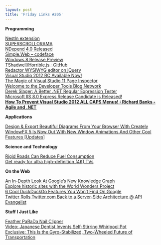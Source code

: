 ```yaml
---
layout: post
title: 'Friday Links #205'
---
```

**Programming**

[NestIn extension](http://visualstudiogallery.msdn.microsoft.com/9d6ef0ce-2bef-4a82-9a84-7718caa5bb45)   
[SUPERSCROLLORAMA](http://johnpolacek.github.com/superscrollorama/)   
[NDepend 4.0 Released](http://geekswithblogs.net/tonyt/archive/2012/05/27/149749.aspx)   
[Simple.Web – codeface](http://blog.markrendle.net/2012/06/01/simple-web/)   
[Windows 8 Release Preview](http://windows.microsoft.com/en-US/windows-8/release-preview?SignedIn=1)   
[TShadwell/Horrible.js · GitHub](https://github.com/TShadwell/Horrible.js)   
[Redactor WYSIWYG editor on jQuery](http://redactorjs.com/)   
[Visual Studio 2012 RC Available Now!](http://blogs.msdn.com/b/visualstudio/archive/2012/05/31/visual-studio-2012-rc-available-now.aspx)   
[The Magic of Visual Studio 11 Page Inspector](http://www.dotnetcurry.com/ShowArticle.aspx?ID=812)   
[Welcome to the Developer Tools Blog Network](http://blogs.msdn.com/b/visualstudio/archive/2012/05/30/welcome-to-the-developer-tools-blog-network.aspx)   
[Derek Slager: A Better .NET Regular Expression Tester](http://derekslager.com/blog/posts/2007/09/a-better-dotnet-regular-expression-tester.ashx)   
[Microsoft IIS 8.0 Express Release Candidate is Released!](http://blogs.msdn.com/b/robert_mcmurray/archive/2012/05/31/microsoft-iis-8-0-express-release-candidate-is-released.aspx)   
[**How To Prevent Visual Studio 2012 ALL CAPS Menus! : Richard Banks - Agile and .NET**](http://www.richard-banks.org/2012/06/how-to-prevent-visual-studio-2012-all.html)

**Applications**

[Design & Export Beautiful Diagrams From Your Browser With Creately](http://www.makeuseof.com/tag/design-export-beautiful-diagrams-from-your-browser-with-creately/)   
[WindowFX 5 Is Now Out With New Window Animations And Other Cool Features [Updates]](http://www.makeuseof.com/tag/windowfx-5-is-now-out-with-new-window-animations-and-other-cool-features-updates/)

**Science and Technology**

[Rigid Roads Can Reduce Fuel Consumption](http://www.wired.com/autopia/2012/05/rigid-roads-can-reduce-fuel-consumption/)   
[Get ready for ultra high-definition (4K) TVs](http://news.consumerreports.org/electronics/2012/05/get-ready-for-ultra-high-definition-4k-tvs.html?EXTKEY=I72RSE0)

**On the Web**

[An In-Depth Look At Google’s New Knowledge Graph](http://www.makeuseof.com/tag/an-in-depth-look-at-googles-new-knowledge-graph/)   
[Explore historic sites with the World Wonders Project](http://googleblog.blogspot.com/2012/05/explore-historic-sites-with-world.html)   
[6 Cool DuckDuckGo Features You Won’t Find On Google](http://www.makeuseof.com/tag/6-really-cool-things-you-can-do-with-duckduckgo/)   
[Twitter Rolls Twitter.com Back to a Server-Side Architecture @ API Evangelist](http://www.apievangelist.com/2012/05/29/twitter-rolls-twitter.com-back-to-a-server-side-architecture/index.php)

**Stuff I Just Like**

[Feather PaRaDa Nail Clipper](http://www.kk.org/cooltools/archives/006214.php)   
[Video: Japanese Dentist Invents Self-Stirring Whirlpool Pot](http://www.popsci.com/technology/article/2012-05/japanese-dentist-invents-self-stirring-whirlpool-pot)   
[Exclusive: This Is the Gyro-Stabilized, Two-Wheeled Future of Transportation](http://www.wired.com/autopia/2012/05/lit-motors-c1/)
